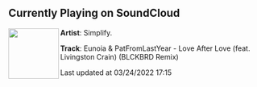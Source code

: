 ## Currently Playing on SoundCloud

[<img align="left" width="100" src="https://i1.sndcdn.com/artworks-wdWg2OgJzKtiq9Bk-7gWodA-t500x500.jpg">](https://soundcloud.com/simplifyrecs/eunoia-94782778?in=simplifyrecs/sets/eunoia-patfromlastyear-love-after-love-feat-livingston-crain-remixes)

**Artist**: Simplify. 

**Track**: Eunoia & PatFromLastYear - Love After Love (feat. Livingston Crain) (BLCKBRD Remix)

Last updated at 03/24/2022 17:15
